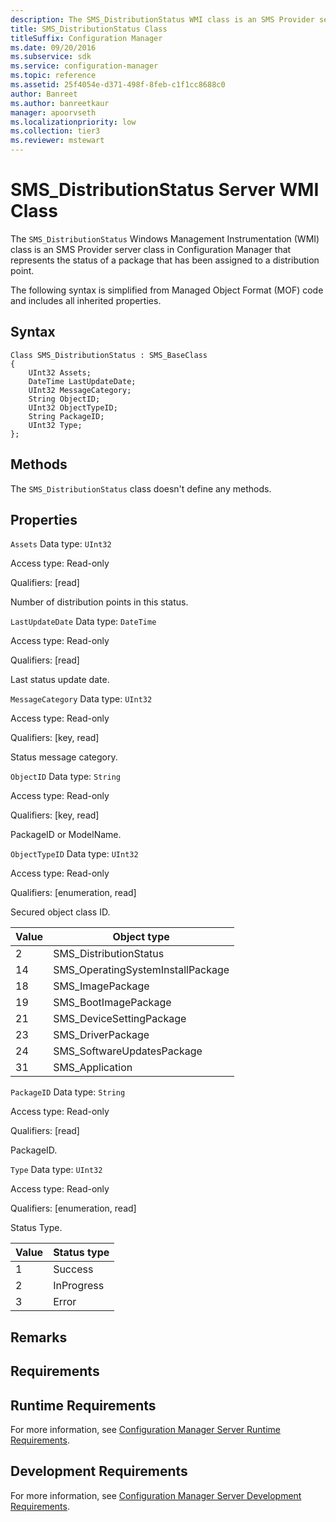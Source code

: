 ```yaml
---
description: The SMS_DistributionStatus WMI class is an SMS Provider server class, in Configuration Manager, that represents the status of a package that has been assigned to a distribution point.
title: SMS_DistributionStatus Class
titleSuffix: Configuration Manager
ms.date: 09/20/2016
ms.subservice: sdk
ms.service: configuration-manager
ms.topic: reference
ms.assetid: 25f4054e-d371-498f-8feb-c1f1cc8688c0
author: Banreet
ms.author: banreetkaur
manager: apoorvseth
ms.localizationpriority: low
ms.collection: tier3
ms.reviewer: mstewart
---
```

# SMS_DistributionStatus Server WMI Class
The `SMS_DistributionStatus` Windows Management Instrumentation (WMI) class is an SMS Provider server class in Configuration Manager that represents the status of a package that has been assigned to a distribution point.

 The following syntax is simplified from Managed Object Format (MOF) code and includes all inherited properties.

## Syntax

```
Class SMS_DistributionStatus : SMS_BaseClass
{
    UInt32 Assets;
    DateTime LastUpdateDate;
    UInt32 MessageCategory;
    String ObjectID;
    UInt32 ObjectTypeID;
    String PackageID;
    UInt32 Type;
};
```

## Methods
 The `SMS_DistributionStatus` class doesn't define any methods.

## Properties
 `Assets`
 Data type: `UInt32`

 Access type: Read-only

 Qualifiers: [read]

 Number of distribution points in this status.

 `LastUpdateDate`
 Data type: `DateTime`

 Access type: Read-only

 Qualifiers: [read]

 Last status update date.

 `MessageCategory`
 Data type: `UInt32`

 Access type: Read-only

 Qualifiers: [key, read]

 Status message category.

 `ObjectID`
 Data type: `String`

 Access type: Read-only

 Qualifiers: [key, read]

 PackageID or ModelName.

 `ObjectTypeID`
 Data type: `UInt32`

 Access type: Read-only

 Qualifiers: [enumeration, read]

 Secured object class ID.

|Value|Object type|
|-|-|
|2|SMS_DistributionStatus|
|14|SMS_OperatingSystemInstallPackage|
|18|SMS_ImagePackage|
|19|SMS_BootImagePackage|
|21|SMS_DeviceSettingPackage|
|23|SMS_DriverPackage|
|24|SMS_SoftwareUpdatesPackage|
|31|SMS_Application|

 `PackageID`
 Data type: `String`

 Access type: Read-only

 Qualifiers: [read]

 PackageID.

 `Type`
 Data type: `UInt32`

 Access type: Read-only

 Qualifiers: [enumeration, read]

 Status Type.

|Value|Status type|
|-|-|
|1|Success|
|2|InProgress|
|3|Error|

## Remarks

## Requirements

## Runtime Requirements
 For more information, see [Configuration Manager Server Runtime Requirements](../../../../../develop/core/reqs/server-runtime-requirements.md).

## Development Requirements
 For more information, see [Configuration Manager Server Development Requirements](../../../../../develop/core/reqs/server-development-requirements.md).
